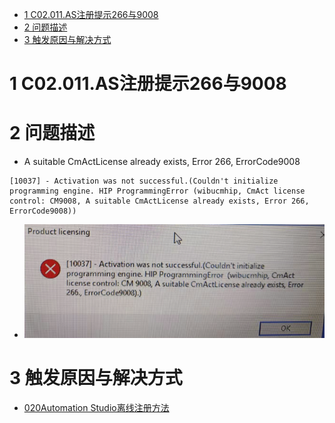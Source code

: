 - [1 C02.011.AS注册提示266与9008](#_1-c02011as%E6%B3%A8%E5%86%8C%E6%8F%90%E7%A4%BA266%E4%B8%8E9008)
- [2 问题描述](#_2-%E9%97%AE%E9%A2%98%E6%8F%8F%E8%BF%B0)
- [3 触发原因与解决方式](#_3-%E8%A7%A6%E5%8F%91%E5%8E%9F%E5%9B%A0%E4%B8%8E%E8%A7%A3%E5%86%B3%E6%96%B9%E5%BC%8F)

# 1 C02.011.AS注册提示266与9008

# 2 问题描述

- A suitable CmActLicense already exists, Error 266, ErrorCode9008

```
[10037] - Activation was not successful.(Couldn't initialize programming engine. HIP ProgrammingError (wibucmhip, CmAct license control: CM9008, A suitable CmActLicense already exists, Error 266, ErrorCode9008))
```

- ![Img](./FILES/011AS注册提示9008.md/img-20220713160545.png)

# 3 触发原因与解决方式

- [020Automation Studio离线注册方法](020Automation%20Studio离线注册方法.md)

